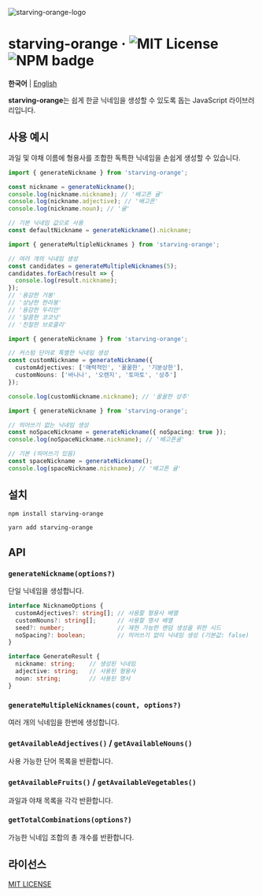 ![starving-orange-logo](https://github.com/user-attachments/assets/f02d97b3-fb3d-400c-bcdf-6911a0581229)
# starving-orange · ![MIT License](https://img.shields.io/badge/License-MIT-yellow.svg) ![NPM badge](https://badge.fury.io/js/starving-orange.svg)

**한국어** | [English](README_EN.md)

**starving-orange**는 쉽게 한글 닉네임을 생성할 수 있도록 돕는 JavaScript 라이브러리입니다.

## 사용 예시

과일 및 야채 이름에 형용사를 조합한 독특한 닉네임을 손쉽게 생성할 수 있습니다.

```typescript
import { generateNickname } from 'starving-orange';

const nickname = generateNickname();
console.log(nickname.nickname); // '배고픈 귤'
console.log(nickname.adjective); // '배고픈'
console.log(nickname.noun); // '귤'

// 기본 닉네임 값으로 사용
const defaultNickname = generateNickname().nickname;
```

```typescript
import { generateMultipleNicknames } from 'starving-orange';

// 여러 개의 닉네임 생성
const candidates = generateMultipleNicknames(5);
candidates.forEach(result => {
  console.log(result.nickname);
});
// '용감한 거봉'
// '상냥한 한라봉'
// '용감한 두리안'
// '달콤한 코코넛'
// '친절한 브로콜리'
```

```typescript
import { generateNickname } from 'starving-orange';

// 커스텀 단어로 특별한 닉네임 생성
const customNickname = generateNickname({
  customAdjectives: ['매력적인', '꿀꿀한', '기분상한'],
  customNouns: ['바나나', '오렌지', '토마토', '상추']
});

console.log(customNickname.nickname); // '꿀꿀한 상추'
```

```typescript
import { generateNickname } from 'starving-orange';

// 띄어쓰기 없는 닉네임 생성
const noSpaceNickname = generateNickname({ noSpacing: true });
console.log(noSpaceNickname.nickname); // '배고픈귤'

// 기본 (띄어쓰기 있음)
const spaceNickname = generateNickname();
console.log(spaceNickname.nickname); // '배고픈 귤'
```

## 설치

```bash
npm install starving-orange
```

```bash
yarn add starving-orange
```

## API

### `generateNickname(options?)`

단일 닉네임을 생성합니다.

```typescript
interface NicknameOptions {
  customAdjectives?: string[]; // 사용할 형용사 배열
  customNouns?: string[];      // 사용할 명사 배열  
  seed?: number;               // 재현 가능한 랜덤 생성을 위한 시드
  noSpacing?: boolean;         // 띄어쓰기 없이 닉네임 생성 (기본값: false)
}

interface GenerateResult {
  nickname: string;    // 생성된 닉네임
  adjective: string;   // 사용된 형용사
  noun: string;        // 사용된 명사
}
```

### `generateMultipleNicknames(count, options?)`

여러 개의 닉네임을 한번에 생성합니다.

### `getAvailableAdjectives()` / `getAvailableNouns()`

사용 가능한 단어 목록을 반환합니다.

### `getAvailableFruits()` / `getAvailableVegetables()`

과일과 야채 목록을 각각 반환합니다.

### `getTotalCombinations(options?)`

가능한 닉네임 조합의 총 개수를 반환합니다.

## 라이선스

[MIT LICENSE](LICENSE)
